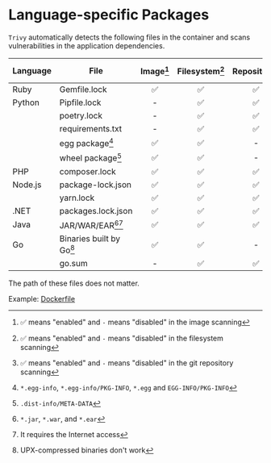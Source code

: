 # Language-specific Packages

`Trivy` automatically detects the following files in the container and scans vulnerabilities in the application dependencies.

| Language | File                     | Image[^6] | Filesystem[^7] |  Repository[^8] |Dev dependencies |
|---------|-------------------------|:---------:|:--------------:|:---------------:|-----------------|
| Ruby     | Gemfile.lock             | ✅        | ✅              | ✅              | included         |
| Python   | Pipfile.lock             | -         | ✅              | ✅              |excluded         |
|          | poetry.lock              | -         | ✅              | ✅              | included         |
|          | requirements.txt         | -         | ✅              | ✅              | included         |
|          | egg package[^1]          | ✅        | ✅              | -               | excluded         |
|          | wheel package[^2]        | ✅        | ✅              | -               | excluded         |
| PHP      | composer.lock            | ✅        | ✅              | ✅              | excluded         |
| Node.js  | package-lock.json        | ✅        | ✅              | ✅              | excluded         |
|          | yarn.lock                | ✅        | ✅              | ✅              | ncluded         |
| .NET     | packages.lock.json       | ✅        | ✅              | ✅              | included         |
| Java     | JAR/WAR/EAR[^3][^4]      | ✅        | ✅              | ✅              | included         |
| Go       | Binaries built by Go[^5] | ✅        | ✅              | -               | excluded         |
|          | go.sum                   | -         | ✅              | ✅             | included         |


The path of these files does not matter.

Example: [Dockerfile](https://github.com/aquasecurity/trivy-ci-test/blob/main/Dockerfile)

[^1]: `*.egg-info`, `*.egg-info/PKG-INFO`, `*.egg` and `EGG-INFO/PKG-INFO`
[^2]: `.dist-info/META-DATA`
[^3]: `*.jar`, `*.war`, and `*.ear`
[^4]: It requires the Internet access
[^5]: UPX-compressed binaries don't work
[^6]: ✅ means "enabled" and `-` means "disabled" in the image scanning
[^7]: ✅ means "enabled" and `-` means "disabled" in the filesystem scanning
[^8]: ✅ means "enabled" and `-` means "disabled" in the git repository scanning
